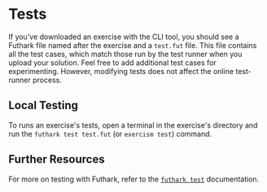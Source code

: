 # Tests

If you've downloaded an exercise with the CLI tool, you should see a Futhark file named after the exercise and a `test.fut` file.
This file contains all the test cases, which match those run by the test runner when you upload your solution.
Feel free to add additional test cases for experimenting.
However, modifying tests does not affect the online test-runner process.

## Local Testing

To runs an exercise's tests, open a terminal in the exercise's directory and run the `futhark test test.fut` (or `exercism test`) command.

## Further Resources

For more on testing with Futhark, refer to the [`futhark test`][test-command] documentation.

[test-command]: https://futhark.readthedocs.io/en/stable/man/futhark-test.html
